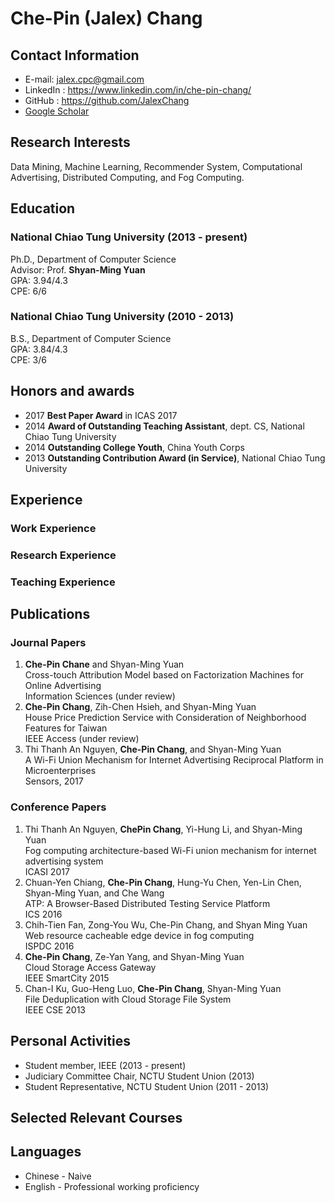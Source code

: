 # Che-Pin (Jalex) Chang

## Contact Information
* E-mail: jalex.cpc@gmail.com
* LinkedIn : https://www.linkedin.com/in/che-pin-chang/
* GitHub : https://github.com/JalexChang
* [Google Scholar](https://scholar.google.com.tw/citations?user=4w-gIBAAAAAJ)

## Research Interests
Data Mining, Machine Learning, Recommender System, Computational Advertising, Distributed Computing, and Fog Computing.

## Education
### National Chiao Tung University (2013 - present)
Ph.D., Department of Computer Science <br>
Advisor: Prof. **Shyan-Ming Yuan** <br>
GPA: 3.94/4.3 <br>
CPE: 6/6

### National Chiao Tung University (2010 - 2013)
B.S., Department of Computer Science <br>
GPA: 3.84/4.3 <br>
CPE: 3/6

## Honors and awards
* 2017 **Best Paper Award** in ICAS 2017
* 2014 **Award of Outstanding Teaching Assistant**, dept. CS, National Chiao Tung University
* 2014 **Outstanding College Youth**, China Youth Corps
* 2013 **Outstanding Contribution Award (in Service)**, National Chiao Tung University

## Experience

### Work Experience

### Research Experience

### Teaching Experience

## Publications

### Journal Papers
1. **Che-Pin Chane** and Shyan-Ming Yuan <br>
Cross-touch Attribution Model based on Factorization Machines for Online Advertising <br>
Information Sciences (under review)
2. **Che-Pin Chang**, Zih-Chen Hsieh, and Shyan-Ming Yuan <br>
House Price Prediction Service with Consideration of Neighborhood Features for Taiwan <br>
IEEE Access (under review)
3. Thi Thanh An Nguyen, **Che-Pin Chang**, and Shyan-Ming Yuan <br>
A Wi-Fi Union Mechanism for Internet Advertising Reciprocal Platform in Microenterprises <br>
Sensors, 2017

### Conference Papers
1. Thi Thanh An Nguyen, **ChePin Chang**, Yi-Hung Li, and Shyan-Ming Yuan <br>
Fog computing architecture-based Wi-Fi union mechanism for internet advertising system <br>
ICASI 2017
2. Chuan-Yen Chiang, **Che-Pin Chang**, Hung-Yu Chen, Yen-Lin Chen, Shyan-Ming Yuan, and Che Wang  <br>
ATP: A Browser-Based Distributed Testing Service Platform <br>
ICS 2016
3. Chih-Tien Fan, Zong-You Wu, Che-Pin Chang, and Shyan Ming Yuan <br>
Web resource cacheable edge device in fog computing <br>
ISPDC 2016
4. **Che-Pin Chang**, Ze-Yan Yang, and Shyan-Ming Yuan <br>
Cloud Storage Access Gateway <br>
IEEE SmartCity 2015
5. Chan-I Ku, Guo-Heng Luo, **Che-Pin Chang**, Shyan-Ming Yuan <br>
File Deduplication with Cloud Storage File System <br>
IEEE CSE 2013

## Personal Activities
* Student member, IEEE (2013 - present)
* Judiciary Committee Chair, NCTU Student Union (2013)
* Student Representative, NCTU Student Union (2011 - 2013)

## Selected Relevant Courses

## Languages
* Chinese - Naive 
* English - Professional working proficiency
 